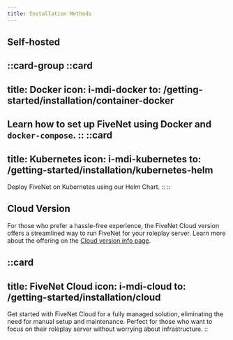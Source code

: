 ```yaml
---
title: Installation Methods
---
```


## Self-hosted

::card-group
::card
---
title: Docker
icon: i-mdi-docker
to: /getting-started/installation/container-docker
---
Learn how to set up FiveNet using Docker and `docker-compose`.
::
::card
---
title: Kubernetes
icon: i-mdi-kubernetes
to: /getting-started/installation/kubernetes-helm
---
Deploy FiveNet on Kubernetes using our Helm Chart.
::
::

## Cloud Version

For those who prefer a hassle-free experience, the FiveNet Cloud version offers a streamlined way to run FiveNet for your roleplay server. Learn more about the offering on the [Cloud version info page](cloud).

::card
---
title: FiveNet Cloud
icon: i-mdi-cloud
to: /getting-started/installation/cloud
---
Get started with FiveNet Cloud for a fully managed solution, eliminating the need for manual setup and maintenance. Perfect for those who want to focus on their roleplay server without worrying about infrastructure.
::
